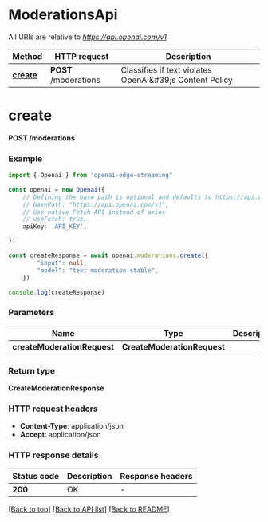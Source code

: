 # ModerationsApi

All URIs are relative to *https://api.openai.com/v1*

Method | HTTP request | Description
------------- | ------------- | -------------
[**create**](ModerationsApi.md#create) | **POST** /moderations | Classifies if text violates OpenAI\&#39;s Content Policy


# **create**

#### **POST** /moderations


### Example


```typescript
import { Openai } from "openai-edge-streaming"

const openai = new Openai({
    // Defining the base path is optional and defaults to https://api.openai.com/v1
    // basePath: "https://api.openai.com/v1",
    // Use native Fetch API instead of axios
    // useFetch: true,
    apiKey: 'API_KEY',

})

const createResponse = await openai.moderations.create({
        "input": null,
        "model": "text-moderation-stable",
    })

console.log(createResponse)

```


### Parameters

Name | Type | Description  | Notes
------------- | ------------- | ------------- | -------------
 **createModerationRequest** | **CreateModerationRequest**|  |


### Return type

**CreateModerationResponse**

### HTTP request headers

 - **Content-Type**: application/json
 - **Accept**: application/json


### HTTP response details
| Status code | Description | Response headers |
|-------------|-------------|------------------|
**200** | OK |  -  |

[[Back to top]](#) [[Back to API list]](../README.md#documentation-for-api-endpoints) [[Back to README]](../README.md)


